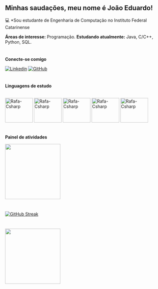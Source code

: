 ## Minhas saudações, meu nome é João Eduardo!

💻 *Sou estudante de Engenharia de Computação no Instituto Federal Catarinense


**Áreas de interesse:** Programação.
**Estudando atualmente:** Java, C/C++, Python, SQL.


# 
**Conecte-se comigo**


[![Linkedin](https://img.shields.io/badge/LinkedIn-0077B5?style=for-the-badge&logo=linkedin&logoColor=white)](https://www.linkedin.com/in/joão-eduardo-gebauer-rodrigues-dos-santos-45015a1a5/)
[![GitHub](	https://img.shields.io/badge/GitHub-100000?style=for-the-badge&logo=github&logoColor=white)](https://github.com/Haegem)

#
**Linguagens de estudo**
    
<div style="display: inline_block"><br>
    
  <img align="center" alt="Rafa-Csharp" height="80" width="90" src="https://cdn.jsdelivr.net/gh/devicons/devicon/icons/java/java-original.svg">
  <img align="center" alt="Rafa-Csharp" height="80" width="90" src="https://cdn.jsdelivr.net/gh/devicons/devicon/icons/js/js-original.svg">
  <img align="center" alt="Rafa-Csharp" height="80" width="90" src="https://cdn.jsdelivr.net/gh/devicons/devicon/icons/c/c-original.svg">
  <img align="center" alt="Rafa-Csharp" height="80" width="90" src="https://cdn.jsdelivr.net/gh/devicons/devicon/icons/python/python-original.svg">
  <img align="center" alt="Rafa-Csharp" height="80" width="90" src="https://cdn.jsdelivr.net/gh/devicons/devicon/icons/microsoftsqlserver/microsoftsqlserver-plain.svg">
            
</div>
  
# 
**Painel de atividades**

<div align="left">
<a href="https://github.com/Haegem">
<img height="180em" src="https://github-readme-stats.vercel.app/api?username=Haegem&show_icons=true&theme=synthwave&include_all_commits=true&count_private=true"/>

# 
[![GitHub Streak](https://github-readme-streak-stats.herokuapp.com?user=Haegem&theme=dark&hide_border=true&date_format=M%20j%5B%2C%20Y%5D)](https://git.io/streak-stats)

# 
<img height="180em" src="https://github-readme-stats.vercel.app/api/top-langs/?username=Haegem&layout=compact&langs_count=7&theme=synthwave"/>
</div>
 
 #


